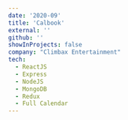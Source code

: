 ```yaml
---
date: '2020-09'
title: 'Calbook'
external: ''
github: ''
showInProjects: false
company: "Climbax Entertainment"
tech:
  - ReactJS
  - Express
  - NodeJS
  - MongoDB
  - Redux
  - Full Calendar
---
```

